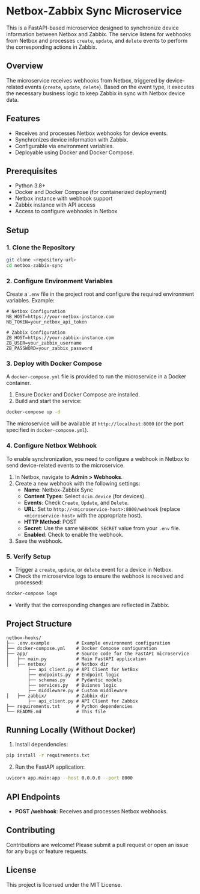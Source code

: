 # Netbox-Zabbix Sync Microservice

This is a FastAPI-based microservice designed to synchronize device information between Netbox and Zabbix. The service listens for webhooks from Netbox and processes `create`, `update`, and `delete` events to perform the corresponding actions in Zabbix.

## Overview

The microservice receives webhooks from Netbox, triggered by device-related events (`create`, `update`, `delete`). Based on the event type, it executes the necessary business logic to keep Zabbix in sync with Netbox device data.

## Features

- Receives and processes Netbox webhooks for device events.
- Synchronizes device information with Zabbix.
- Configurable via environment variables.
- Deployable using Docker and Docker Compose.

## Prerequisites

- Python 3.8+
- Docker and Docker Compose (for containerized deployment)
- Netbox instance with webhook support
- Zabbix instance with API access
- Access to configure webhooks in Netbox

## Setup

### 1. Clone the Repository

```bash
git clone <repository-url>
cd netbox-zabbix-sync
```

### 2. Configure Environment Variables

Create a `.env` file in the project root and configure the required environment variables. Example:

```env
# Netbox Configuration
NB_HOST=https://your-netbox-instance.com
NB_TOKEN=your_netbox_api_token

# Zabbix Configuration
ZB_HOST=https://your-zabbix-instance.com
ZB_USER=your_zabbix_username
ZB_PASSWORD=your_zabbix_password
```

### 3. Deploy with Docker Compose

A `docker-compose.yml` file is provided to run the microservice in a Docker container.

1. Ensure Docker and Docker Compose are installed.
2. Build and start the service:

```bash
docker-compose up -d
```

The microservice will be available at `http://localhost:8000` (or the port specified in `docker-compose.yml`).

### 4. Configure Netbox Webhook

To enable synchronization, you need to configure a webhook in Netbox to send device-related events to the microservice.

1. In Netbox, navigate to **Admin > Webhooks**.
2. Create a new webhook with the following settings:
   - **Name**: Netbox-Zabbix Sync
   - **Content Types**: Select `dcim.device` (for devices).
   - **Events**: Check `Create`, `Update`, and `Delete`.
   - **URL**: Set to `http://<microservice-host>:8000/webhook` (replace `<microservice-host>` with the appropriate host).
   - **HTTP Method**: POST
   - **Secret**: Use the same `WEBHOOK_SECRET` value from your `.env` file.
   - **Enabled**: Check to enable the webhook.
3. Save the webhook.

### 5. Verify Setup

- Trigger a `create`, `update`, or `delete` event for a device in Netbox.
- Check the microservice logs to ensure the webhook is received and processed:

```bash
docker-compose logs
```

- Verify that the corresponding changes are reflected in Zabbix.

## Project Structure

```
netbox-hooks/
├── .env.example          # Example environment configuration
├── docker-compose.yml    # Docker Compose configuration
├── app/                  # Source code for the FastAPI microservice
│   ├── main.py           # Main FastAPI application
│   ├── netbox/           # Netbox dir
        ├── api_client.py # API Client for NetBox
        ├── endpoints.py  # Endpoint logic
        ├── schemas.py    # Pydantic models
        ├── services.py   # Buisnes logic
        ├── middleware.py # Custom middleware
│   ├── zabbix/           # Zabbix dir
        ├── api_client.py # API Client for Zabbix
├── requirements.txt      # Python dependencies
└── README.md             # This file
```

## Running Locally (Without Docker)

1. Install dependencies:

```bash
pip install -r requirements.txt
```

2. Run the FastAPI application:

```bash
uvicorn app.main:app --host 0.0.0.0 --port 8000
```

## API Endpoints

- **POST /webhook**: Receives and processes Netbox webhooks.

## Contributing

Contributions are welcome! Please submit a pull request or open an issue for any bugs or feature requests.

## License

This project is licensed under the MIT License.